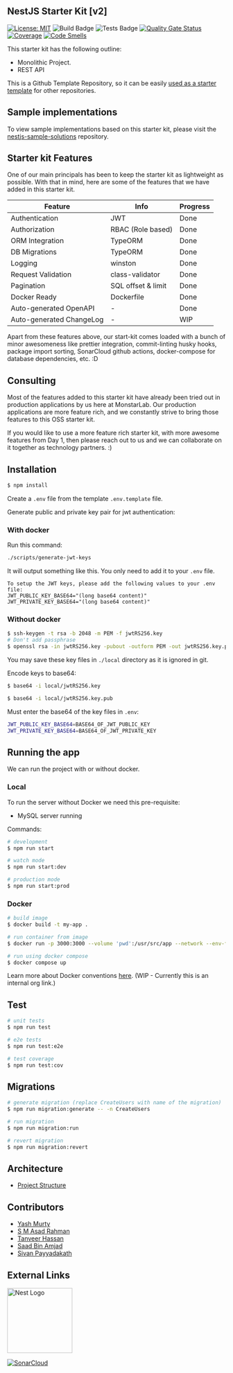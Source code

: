 ## NestJS Starter Kit [v2]

[![License: MIT](https://img.shields.io/badge/License-MIT-green.svg)](https://opensource.org/licenses/MIT)
![Build Badge](https://github.com/monstar-lab-oss/nestjs-starter-rest-api/workflows/build/badge.svg)
![Tests Badge](https://github.com/monstar-lab-oss/nestjs-starter-rest-api/workflows/tests/badge.svg)
[![Quality Gate Status](https://sonarcloud.io/api/project_badges/measure?project=monstar-lab-oss_nestjs-starter-rest-api&metric=alert_status)](https://sonarcloud.io/dashboard?id=monstar-lab-oss_nestjs-starter-rest-api)
[![Coverage](https://sonarcloud.io/api/project_badges/measure?project=monstar-lab-oss_nestjs-starter-rest-api&metric=coverage)](https://sonarcloud.io/dashboard?id=monstar-lab-oss_nestjs-starter-rest-api)
[![Code Smells](https://sonarcloud.io/api/project_badges/measure?project=monstar-lab-oss_nestjs-starter-rest-api&metric=code_smells)](https://sonarcloud.io/dashboard?id=monstar-lab-oss_nestjs-starter-rest-api)

This starter kit has the following outline:

- Monolithic Project.
- REST API

This is a Github Template Repository, so it can be easily [used as a starter template](https://docs.github.com/en/github/creating-cloning-and-archiving-repositories/creating-a-repository-from-a-template) for other repositories.

## Sample implementations

To view sample implementations based on this starter kit, please visit the [nestjs-sample-solutions](https://github.com/monstar-lab-oss/nestjs-sample-solutions) repository.

## Starter kit Features

One of our main principals has been to keep the starter kit as lightweight as possible. With that in mind, here are some of the features that we have added in this starter kit.

| Feature                  | Info               | Progress |
|--------------------------|--------------------|----------|
| Authentication           | JWT                | Done     |
| Authorization            | RBAC (Role based)  | Done     |
| ORM Integration          | TypeORM            | Done     |
| DB Migrations            | TypeORM            | Done     |
| Logging                  | winston            | Done     |
| Request Validation       | class-validator    | Done     |
| Pagination               | SQL offset & limit | Done     |
| Docker Ready             | Dockerfile         | Done     |
| Auto-generated OpenAPI   | -                  | Done     |
| Auto-generated ChangeLog | -                  | WIP      |

Apart from these features above, our start-kit comes loaded with a bunch of minor awesomeness like prettier integration, commit-linting husky hooks, package import sorting, SonarCloud github actions, docker-compose for database dependencies, etc. :D

## Consulting

Most of the features added to this starter kit have already been tried out in production applications by us here at MonstarLab. Our production applications are more feature rich, and we constantly strive to bring those features to this OSS starter kit.

If you would like to use a more feature rich starter kit, with more awesome features from Day 1, then please reach out to us and we can collaborate on it together as technology partners. :)

## Installation

```bash
$ npm install
```

Create a `.env` file from the template `.env.template` file.

Generate public and private key pair for jwt authentication:

### With docker

Run this command:
```bash
./scripts/generate-jwt-keys
```

It will output something like this. You only need to add it to your `.env` file.
```
To setup the JWT keys, please add the following values to your .env file:
JWT_PUBLIC_KEY_BASE64="(long base64 content)"
JWT_PRIVATE_KEY_BASE64="(long base64 content)"
```

### Without docker

```bash
$ ssh-keygen -t rsa -b 2048 -m PEM -f jwtRS256.key
# Don't add passphrase
$ openssl rsa -in jwtRS256.key -pubout -outform PEM -out jwtRS256.key.pub
```

You may save these key files in `./local` directory as it is ignored in git.

Encode keys to base64:

```bash
$ base64 -i local/jwtRS256.key

$ base64 -i local/jwtRS256.key.pub
```

Must enter the base64 of the key files in `.env`:

```bash
JWT_PUBLIC_KEY_BASE64=BASE64_OF_JWT_PUBLIC_KEY
JWT_PRIVATE_KEY_BASE64=BASE64_OF_JWT_PRIVATE_KEY
```

## Running the app

We can run the project with or without docker.

### Local

To run the server without Docker we need this pre-requisite:

- MySQL server running

Commands:

```bash
# development
$ npm run start

# watch mode
$ npm run start:dev

# production mode
$ npm run start:prod
```

### Docker

```bash
# build image
$ docker build -t my-app .

# run container from image
$ docker run -p 3000:3000 --volume 'pwd':/usr/src/app --network --env-file .env my-app

# run using docker compose
$ docker compose up
```

Learn more about Docker conventions [here](https://github.com/monstar-lab-group/nodejs-backend/blob/master/architecture/docker-ready.md). (WIP - Currently this is an internal org link.)

## Test

```bash
# unit tests
$ npm run test

# e2e tests
$ npm run test:e2e

# test coverage
$ npm run test:cov
```

## Migrations

```bash
# generate migration (replace CreateUsers with name of the migration)
$ npm run migration:generate -- -n CreateUsers

# run migration
$ npm run migration:run

# revert migration
$ npm run migration:revert
```

## Architecture

- [Project Structure](./docs/project-structure.md)

## Contributors

- [Yash Murty](https://github.com/yashmurty)
- [S M Asad Rahman](https://github.com/asad-mlbd)
- [Tanveer Hassan](https://github.com/war1oc)
- [Saad Bin Amjad](https://github.com/Saad-Amjad)
- [Sivan Payyadakath](https://github.com/sivanpayyadakath)

## External Links

<a href="http://nestjs.com/" target="blank"><img src="https://nestjs.com/img/logo.svg" width="150" alt="Nest Logo" /></a>

[![SonarCloud](https://sonarcloud.io/images/project_badges/sonarcloud-white.svg)](https://sonarcloud.io/dashboard?id=monstar-lab-oss_nestjs-starter-rest-api)
